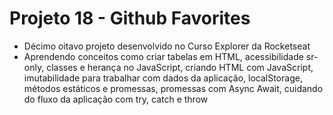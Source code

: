 # Projeto 18 - Github Favorites

* Décimo oitavo projeto desenvolvido no Curso Explorer da Rocketseat
* Aprendendo conceitos como criar tabelas em HTML, acessibilidade sr-only, classes e herança no JavaScript, criando HTML com JavaScript, imutabilidade para trabalhar com dados da aplicação, localStorage, métodos estáticos e promessas, promessas com Async Await, cuidando do fluxo da aplicação com try, catch e throw

